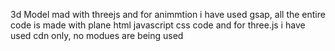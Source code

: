 3d Model mad with threejs and for animmtion i have used gsap,
 all the entire code is made with plane html javascript css code and for three.js i have used cdn only, no modues are being used
 
